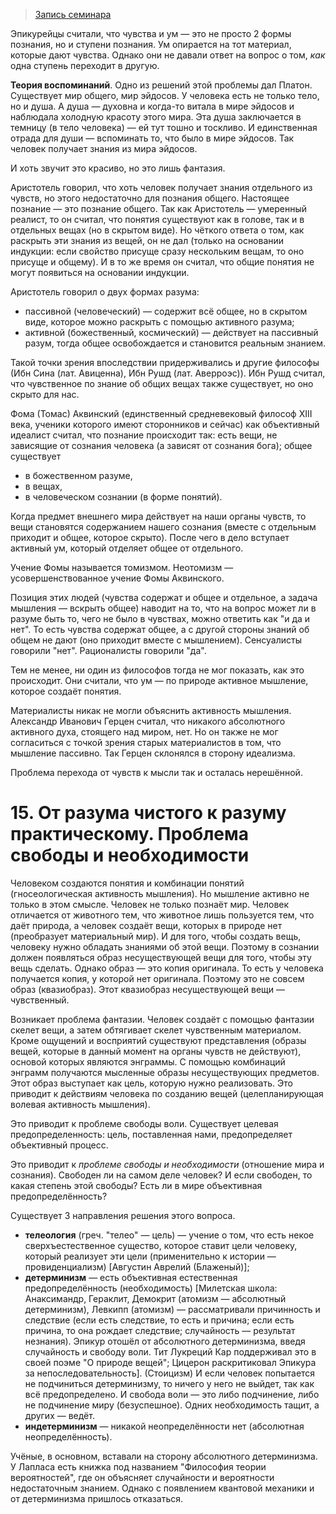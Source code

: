 > [Запись семинара](https://drive.google.com/open?id=0B_ciiYZxHJLSQnA2TEJmZ19kMkU)

Эпикурейцы считали, что чувства и ум — это не просто 2 формы познания, но и ступени познания.
Ум опирается на тот материал, которые дают чувства.
Однако они не давали ответ на вопрос о том, _как_ одна ступень переходит в другую.

__Теория воспоминаний__.
Одно из решений этой проблемы дал Платон.
Существует мир общего, мир эйдосов.
У человека есть не только тело, но и душа.
А душа — духовна и когда-то витала в мире эйдосов и наблюдала холодную красоту этого мира.
Эта душа заключается в темницу (в тело человека) — ей тут тошно и тоскливо.
И единственная отрада для души — вспоминать то, что было в мире эйдосов.
Так человек получает знания из мира эйдосов.

И хоть звучит это красиво, но это лишь фантазия.

Аристотель говорил, что хоть человек получает знания отдельного из чувств, но этого недостаточно для познания общего.
Настоящее познание — это познание общего.
Так как Аристотель — умеренный реалист, то он считал, что понятия существуют как в голове, так и в отдельных вещах (но в скрытом виде).
Но чёткого ответа о том, как раскрыть эти знания из вещей, он не дал (только на основании индукции: если свойство присуще сразу нескольким вещам, то оно присуще и общему).
И в то же время он считал, что общие понятия не могут появиться на основании индукции.

Аристотель говорил о двух формах разума:
- пассивной (человеческий) — содержит всё общее, но в скрытом виде, которое можно раскрыть с помощью активного разума;
- активной (божественный, космический) — действует на пассивный разум, тогда общее освобождается и становится реальным знанием.

Такой точки зрения впоследствии придерживались и другие философы (Ибн Сина (лат. Авиценна), Ибн Рушд (лат. Аверроэс)).
Ибн Рушд считал, что чувственное по знание об общих вещах также существует, но оно скрыто для нас.

Фома (Томас) Аквинский (единственный средневековый философ XIII века, ученики которого имеют сторонников и сейчас) как объективный идеалист считал, что познание происходит так: есть вещи, не зависящие от сознания человека (а зависят от сознания бога); общее существует
- в божественном разуме,
- в вещах,
- в человеческом сознании (в форме понятий).

Когда предмет внешнего мира действует на наши органы чувств, то вещи становятся содержанием нашего сознания (вместе с отдельным приходит и общее, которое скрыто).
После чего в дело вступает активный ум, который отделяет общее от отдельного.

Учение Фомы называется томизмом.
Неотомизм — усовершенствованное учение Фомы Аквинского.

Позиция этих людей (чувства содержат и общее и отдельное, а задача мышления — вскрыть общее) наводит на то, что на вопрос может ли в разуме быть то, чего не было в чувствах, можно ответить как "и да и нет".
То есть чувства содержат общее, а с другой стороны знаний об общем не дают (оно приходит вместе с мышлением).
Сенсуалисты говорили "нет".
Рационалисты говорили "да".

Тем не менее, ни один из философов тогда не мог показать, как это происходит.
Они считали, что ум — по природе активное мышление, которое создаёт понятия.

Материалисты никак не могли объяснить активность мышления.
Александр Иванович Герцен считал, что никакого абсолютного активного духа, стоящего над миром, нет.
Но он также не мог согласиться с точкой зрения старых материалистов в том, что мышление пассивно.
Так Герцен склонялся в сторону идеализма.

Проблема перехода от чувств к мысли так и осталась нерешённой.


# 15. От разума чистого к разуму практическому. Проблема свободы и необходимости

Человеком создаются понятия и комбинации понятий (гносеологическая активность мышления).
Но мышление активно не только в этом смысле.
Человек не только познаёт мир.
Человек отличается от животного тем, что животное лишь пользуется тем, что даёт природа, а человек создаёт вещи, которых в природе нет (преобразует материальный мир).
И для того, чтобы создать вещь, человеку нужно обладать знаниями об этой вещи.
Поэтому в сознании должен появляться образ несуществующей вещи для того, чтобы эту вещь сделать.
Однако образ — это копия оригинала.
То есть у человека получается копия, у которой нет оригинала.
Поэтому это не совсем образ (квазиобраз).
Этот квазиобраз несуществующей вещи — чувственный.

Возникает проблема фантазии.
Человек создаёт с помощью фантазии скелет вещи, а затем обтягивает скелет чувственным материалом.
Кроме ощущений и восприятий существуют представления (образы вещей, которые в данный момент на органы чувств не действуют), основой которых являются энграммы.
С помощью комбинаций энграмм получаются мысленные образы несуществующих предметов.
Этот образ выступает как цель, которую нужно реализовать.
Это приводит к действиям человека по созданию вещей (целепланирующая волевая активность мышления).

Это приводит к проблеме свободы воли.
Существует целевая предопределенность: цель, поставленная нами, предопределяет объективный процесс.

Это приводит к _проблеме свободы и необходимости_ (отношение мира и сознания).
Свободен ли на самом деле человек?
И если свободен, то какая степень этой свободы?
Есть ли в мире объективная предопределённость?

Существует 3 направления решения этого вопроса.
- __телеология__ (греч. "телео" — цель) — учение о том, что есть некое сверхъестественное существо, которое ставит цели человеку, который реализует эти цели (применительно к истории — провиденциализм) [Августин Аврелий (Блаженый)];
- __детерминизм__ — есть объективная естественная предопределённость (необходимость) [Милетская школа: Анаксимандр, Гераклит, Демокрит (атомизм — абсолютный детерминизм), Левкипп (атомизм) — рассматривали причинность и следствие (если есть следствие, то есть и причина; если есть причина, то она рождает следствие; случайность — результат незнания). Эпикур отошёл от абсолютного детерминизма, введя случайность и свободу воли. Тит Лукреций Кар поддерживал это в своей поэме "О природе вещей"; Цицерон раскритиковал Эпикура за непоследовательность]. (Стоицизм) И если человек попытается не подчиниться детерминизму, то ничего у него не выйдет, так как всё предопределено. И свобода воли — это либо подчинение, либо не подчинение миру (безуспешное). Одних необходимость тащит, а других — ведёт.
- __индетерминизм__ — никакой неопределённости нет (абсолютная неопределённость).

Учёные, в основном, вставали на сторону абсолютного детерминизма.
У Лапласа есть книжка под названием "Философия теории вероятностей", где он объясняет случайности и вероятности недостаточным знанием.
Однако с появлением квантовой механики и от детерминизма пришлось отказаться.